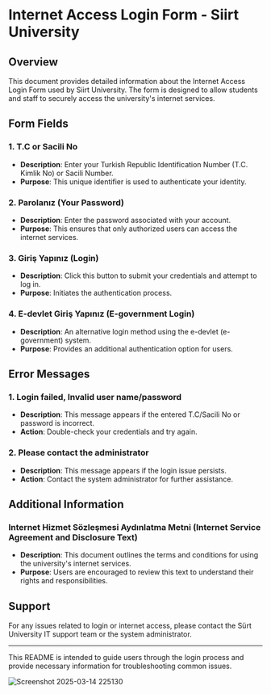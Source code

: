 # Internet Access Login Form - Siirt University

## Overview
This document provides detailed information about the Internet Access Login Form used by Siirt University. The form is designed to allow students and staff to securely access the university's internet services.

## Form Fields

### 1. **T.C or Sacili No**
   - **Description**: Enter your Turkish Republic Identification Number (T.C. Kimlik No) or Sacili Number.
   - **Purpose**: This unique identifier is used to authenticate your identity.

### 2. **Parolanız (Your Password)**
   - **Description**: Enter the password associated with your account.
   - **Purpose**: This ensures that only authorized users can access the internet services.

### 3. **Giriş Yapınız (Login)**
   - **Description**: Click this button to submit your credentials and attempt to log in.
   - **Purpose**: Initiates the authentication process.

### 4. **E-devlet Giriş Yapınız (E-government Login)**
   - **Description**: An alternative login method using the e-devlet (e-government) system.
   - **Purpose**: Provides an additional authentication option for users.

## Error Messages

### 1. **Login failed, Invalid user name/password**
   - **Description**: This message appears if the entered T.C/Sacili No or password is incorrect.
   - **Action**: Double-check your credentials and try again.

### 2. **Please contact the administrator**
   - **Description**: This message appears if the login issue persists.
   - **Action**: Contact the system administrator for further assistance.

## Additional Information

### **Internet Hizmet Sözleşmesi Aydınlatma Metni (Internet Service Agreement and Disclosure Text)**
   - **Description**: This document outlines the terms and conditions for using the university's internet services.
   - **Purpose**: Users are encouraged to review this text to understand their rights and responsibilities.

## Support
For any issues related to login or internet access, please contact the Sürt University IT support team or the system administrator.

---

This README is intended to guide users through the login process and provide necessary information for troubleshooting common issues.








![Screenshot 2025-03-14 225130](https://github.com/user-attachments/assets/0b0c4cc3-e9e7-4a5f-bfaf-c8826f29cfa5)

